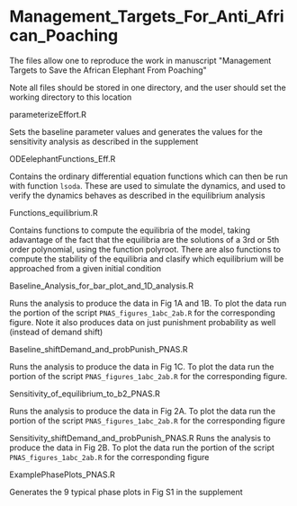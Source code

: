 # Management_Targets_For_Anti_African_Poaching

The files allow one to reproduce the work in manuscript
"Management Targets to Save the African Elephant From Poaching"

Note all files should be stored in one directory, and the user
should set the working directory to this location

parameterizeEffort.R 

  Sets the baseline parameter values and generates the values 
  for the sensitivity analysis as described in the supplement


ODEelephantFunctions_Eff.R

  Contains the ordinary differential equation functions which 
  can then be run with function `lsoda`. These are
  used to simulate the dynamics, and used to verify the
  dynamics behaves as described in the equilibrium analysis


Functions_equilibrium.R

  Contains functions to compute the equilibria of the model,
  taking adavantage of the fact that the equilibria are
  the solutions of a 3rd or 5th order polynomial, using the
  function polyroot. There are also functions to compute the 
  stability of the equilibria and clasify which equilibrium
  will be approached from a given initial condition


Baseline_Analysis_for_bar_plot_and_1D_analysis.R

  Runs the analysis to produce the data in Fig 1A and 1B. To plot
  the data run the portion of the script `PNAS_figures_1abc_2ab.R`
  for the corresponding figure. Note it also produces data on just
  punishment probability as well (instead of demand shift)
  
  
Baseline_shiftDemand_and_probPunish_PNAS.R

  Runs the analysis to produce the data in Fig 1C. To plot
  the data run the portion of the script `PNAS_figures_1abc_2ab.R`
  for the corresponding figure.


Sensitivity_of_equilibrium_to_b2_PNAS.R

  Runs the analysis to produce the data in Fig 2A. To plot
  the data run the portion of the script `PNAS_figures_1abc_2ab.R`
  for the corresponding figure


Sensitivity_shiftDemand_and_probPunish_PNAS.R
  Runs the analysis to produce the data in Fig 2B. To plot
  the data run the portion of the script `PNAS_figures_1abc_2ab.R`
  for the corresponding figure

ExamplePhasePlots_PNAS.R

Generates the 9 typical phase plots in Fig S1 in the supplement
